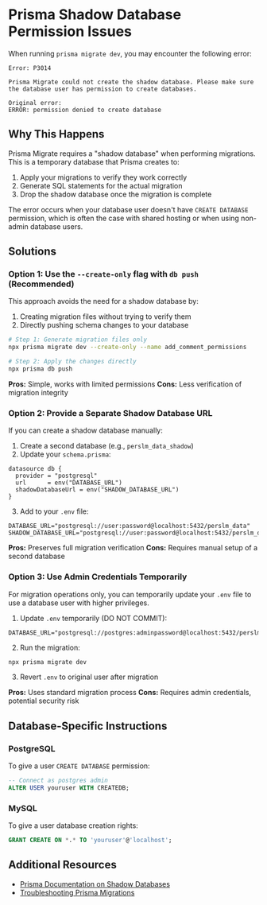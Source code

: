 # Prisma Shadow Database Permission Issues

When running `prisma migrate dev`, you may encounter the following error:

```
Error: P3014

Prisma Migrate could not create the shadow database. Please make sure the database user has permission to create databases.

Original error: 
ERROR: permission denied to create database
```

## Why This Happens

Prisma Migrate requires a "shadow database" when performing migrations. This is a temporary database that Prisma creates to:
1. Apply your migrations to verify they work correctly
2. Generate SQL statements for the actual migration
3. Drop the shadow database once the migration is complete

The error occurs when your database user doesn't have `CREATE DATABASE` permission, which is often the case with shared hosting or when using non-admin database users.

## Solutions

### Option 1: Use the `--create-only` flag with `db push` (Recommended)

This approach avoids the need for a shadow database by:
1. Creating migration files without trying to verify them
2. Directly pushing schema changes to your database

```bash
# Step 1: Generate migration files only
npx prisma migrate dev --create-only --name add_comment_permissions

# Step 2: Apply the changes directly
npx prisma db push
```

**Pros:** Simple, works with limited permissions
**Cons:** Less verification of migration integrity

### Option 2: Provide a Separate Shadow Database URL

If you can create a shadow database manually:

1. Create a second database (e.g., `perslm_data_shadow`)
2. Update your `schema.prisma`:

```prisma
datasource db {
  provider = "postgresql"
  url      = env("DATABASE_URL")
  shadowDatabaseUrl = env("SHADOW_DATABASE_URL")
}
```

3. Add to your `.env` file:

```
DATABASE_URL="postgresql://user:password@localhost:5432/perslm_data"
SHADOW_DATABASE_URL="postgresql://user:password@localhost:5432/perslm_data_shadow"
```

**Pros:** Preserves full migration verification
**Cons:** Requires manual setup of a second database

### Option 3: Use Admin Credentials Temporarily

For migration operations only, you can temporarily update your `.env` file to use a database user with higher privileges.

1. Update `.env` temporarily (DO NOT COMMIT):
```
DATABASE_URL="postgresql://postgres:adminpassword@localhost:5432/perslm_data"
```

2. Run the migration:
```bash
npx prisma migrate dev
```

3. Revert `.env` to original user after migration

**Pros:** Uses standard migration process
**Cons:** Requires admin credentials, potential security risk

## Database-Specific Instructions

### PostgreSQL

To give a user `CREATE DATABASE` permission:
```sql
-- Connect as postgres admin
ALTER USER youruser WITH CREATEDB;
```

### MySQL

To give a user database creation rights:
```sql
GRANT CREATE ON *.* TO 'youruser'@'localhost';
```

## Additional Resources

- [Prisma Documentation on Shadow Databases](https://www.prisma.io/docs/concepts/components/prisma-migrate/shadow-database)
- [Troubleshooting Prisma Migrations](https://www.prisma.io/docs/concepts/components/prisma-migrate/troubleshooting) 